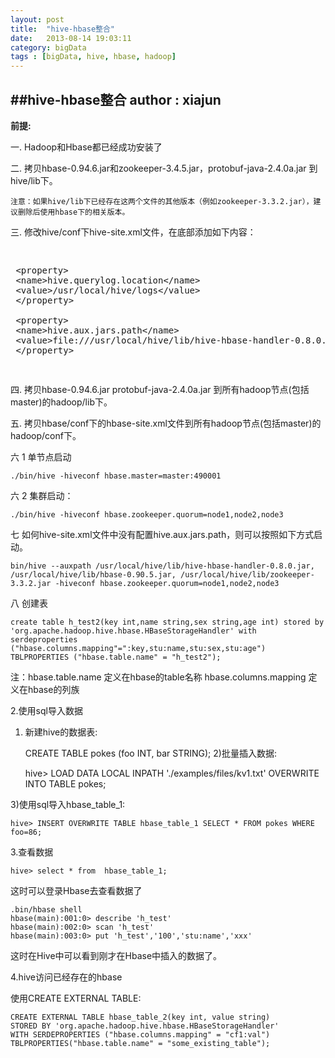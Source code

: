```yaml
---
layout: post
title:  "hive-hbase整合"
date:   2013-08-14 19:03:11
category: bigData
tags : [bigData, hive, hbase, hadoop]
---
```

##hive-hbase整合
**author : xiajun**
-
**前提:**

一. Hadoop和Hbase都已经成功安装了

二. 拷贝hbase-0.94.6.jar和zookeeper-3.4.5.jar，protobuf-java-2.4.0a.jar 到hive/lib下。

    注意：如果hive/lib下已经存在这两个文件的其他版本（例如zookeeper-3.3.2.jar），建议删除后使用hbase下的相关版本。

三. 修改hive/conf下hive-site.xml文件，在底部添加如下内容：

<pre><xmp>
 <property>
 <name>hive.querylog.location</name>
 <value>/usr/local/hive/logs</value>
 </property>
	
 <property>
 <name>hive.aux.jars.path</name>
 <value>file:///usr/local/hive/lib/hive-hbase-handler-0.8.0.jar,file:///usr/local/hive/lib/hbase-0.90.4.jar,file:///usr/local/hive/lib/zookeeper-3.3.2.jar</value>
 </property></xmp>
</pre>
四. 拷贝hbase-0.94.6.jar  protobuf-java-2.4.0a.jar 到所有hadoop节点(包括master)的hadoop/lib下。

五. 拷贝hbase/conf下的hbase-site.xml文件到所有hadoop节点(包括master)的hadoop/conf下。

六 1 单节点启动

	./bin/hive -hiveconf hbase.master=master:490001

六 2 集群启动：

	./bin/hive -hiveconf hbase.zookeeper.quorum=node1,node2,node3

七 如何hive-site.xml文件中没有配置hive.aux.jars.path，则可以按照如下方式启动。

	bin/hive --auxpath /usr/local/hive/lib/hive-hbase-handler-0.8.0.jar, /usr/local/hive/lib/hbase-0.90.5.jar, /usr/local/hive/lib/zookeeper-3.3.2.jar -hiveconf hbase.zookeeper.quorum=node1,node2,node3

八 创建表

	create table h_test2(key int,name string,sex string,age int) stored by
	'org.apache.hadoop.hive.hbase.HBaseStorageHandler' with serdeproperties 
	("hbase.columns.mapping"=":key,stu:name,stu:sex,stu:age") TBLPROPERTIES ("hbase.table.name" = "h_test2");

注：hbase.table.name 定义在hbase的table名称  hbase.columns.mapping 定义在hbase的列族

2.使用sql导入数据

1) 新建hive的数据表:

	CREATE TABLE pokes (foo INT, bar STRING);
2)批量插入数据:

	hive> LOAD DATA LOCAL INPATH './examples/files/kv1.txt' OVERWRITE INTO TABLE pokes;

3)使用sql导入hbase_table_1:

	hive> INSERT OVERWRITE TABLE hbase_table_1 SELECT * FROM pokes WHERE foo=86; 

3.查看数据

	hive> select * from  hbase_table_1;  

这时可以登录Hbase去查看数据了

	.bin/hbase shell
	hbase(main):001:0> describe 'h_test'  
	hbase(main):002:0> scan 'h_test'  
	hbase(main):003:0> put 'h_test','100','stu:name','xxx'

这时在Hive中可以看到刚才在Hbase中插入的数据了。

4.hive访问已经存在的hbase

使用CREATE EXTERNAL TABLE:

	CREATE EXTERNAL TABLE hbase_table_2(key int, value string)        
	STORED BY 'org.apache.hadoop.hive.hbase.HBaseStorageHandler'  
	WITH SERDEPROPERTIES ("hbase.columns.mapping" = "cf1:val")  
	TBLPROPERTIES("hbase.table.name" = "some_existing_table");  